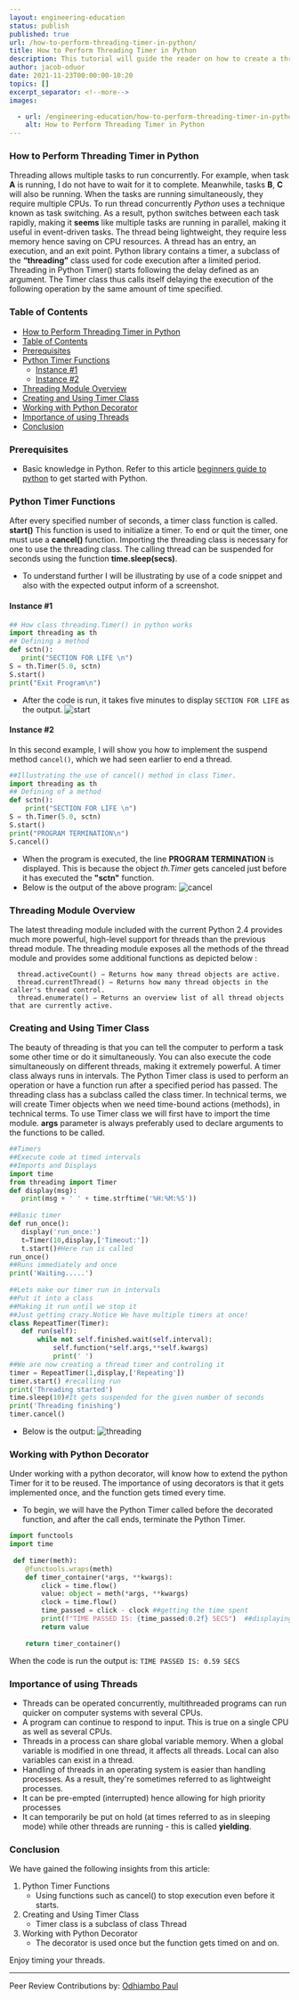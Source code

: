 ```yaml
---
layout: engineering-education
status: publish
published: true
url: /how-to-perform-threading-timer-in-python/
title: How to Perform Threading Timer in Python
description: This tutorial will guide the reader on how to create a threading timer in Python using the threading module
author: jacob-oduor
date: 2021-11-23T00:00:00-10:20
topics: []
excerpt_separator: <!--more-->
images:

  - url: /engineering-education/how-to-perform-threading-timer-in-python/hero.png
    alt: How to Perform Threading Timer in Python
---
```


### How to Perform Threading Timer in Python

Threading allows multiple tasks to run concurrently. For example, when task **A** is running, I do not have to wait for it to complete. Meanwhile, tasks **B**, **C** will also be running. When the tasks are running simultaneously, they require multiple CPUs.
To run thread concurrently *Python* uses a technique known as task switching. As a result, python switches between each task rapidly, making it **seems** like multiple tasks are running in parallel, making it useful in event-driven tasks.
The thread being lightweight, they require less memory hence saving on CPU resources.
A thread has an entry, an execution, and an exit point.
Python library contains a timer, a subclass of the **“threading”** class used for code execution after a limited period. Threading in Python Timer() starts following the delay defined as an argument. The Timer class thus calls itself delaying the execution of the following operation by the same amount of time specified.

### Table of Contents
- [How to Perform Threading Timer in Python](#how-to-perform-threading-timer-in-python)
- [Table of Contents](#table-of-contents)
- [Prerequisites](#prerequisites)
- [Python Timer Functions](#python-timer-functions)
  - [Instance #1](#instance-1)
  - [Instance #2](#instance-2)
- [Threading Module Overview](#threading-module-overview)
- [Creating and Using Timer Class](#creating-and-using-timer-class)
- [Working with Python Decorator](#working-with-python-decorator)
- [Importance of using Threads](#importance-of-using-threads)
- [Conclusion](#conclusion)
 

### Prerequisites
- Basic knowledge in Python. Refer to this article [beginners guide to python](/engineering-education/a-beginners-guide-to-python/) to get started with Python.


### Python Timer Functions
After every specified number of seconds, a timer class function is called.
**start()** This function is used to initialize a timer. To end or quit the timer, one must use a **cancel()** function.
Importing the threading class is necessary for one to use the threading class. 
 The calling thread can be suspended for  seconds using the function  **time.sleep(secs)**.
 - To understand further I will be illustrating by use of a code snippet and also with the expected output inform of a screenshot.

 #### Instance #1
 ```py
 ## How class threading.Timer() in python works  
import threading as th  
 ## Defining a method  
def sctn():  
    print("SECTION FOR LIFE \n")  
S = th.Timer(5.0, sctn)  
S.start()  
print("Exit Program\n")
```
- After the code is run, it takes five minutes to display `SECTION FOR LIFE` as the output.
  ![start](/engineering-education/how-to-perform-threading-timer-in-python/start.png)
  
#### Instance #2
In this second example, I will show you how to implement the suspend method ``cancel()``, which we had seen earlier to end a thread. 
```py
##Illustrating the use of cancel() method in class Timer.  
import threading as th  
## Defining of a method  
def sctn():  
    print("SECTION FOR LIFE \n")  
S = th.Timer(5.0, sctn)  
S.start()  
print("PROGRAM TERMINATION\n")  
S.cancel()
```
- When the program is executed, the line **PROGRAM TERMINATION** is displayed. This is because the object *th.Timer* gets canceled just before it has executed the **"sctn"** function.
- Below is the output of the above program:
 ![cancel](/engineering-education/how-to-perform-threading-timer-in-python/cancel.png)
 
### Threading Module Overview
The latest threading module included with the current Python 2.4 provides much more powerful, high-level support for threads than the previous thread module.
The threading module exposes all the methods of the thread module and provides some additional functions as depicted below :
```
  thread.activeCount() − Returns how many thread objects are active.
  thread.currentThread() − Returns how many thread objects in the caller's thread control.
  thread.enumerate() − Returns an overview list of all thread objects that are currently active.
``` 

### Creating and Using Timer Class
The beauty of threading is that you can tell the computer to perform a task some other time or do it simultaneously. You can also execute the code simultaneously on different threads, making it extremely powerful. A timer class always runs in intervals. The Python Timer class is used to perform an operation or have a function run after a specified period has passed. The threading class has a subclass called the class timer. In technical terms, we will create Timer objects when we need time-bound actions (methods), in technical terms.
To use Timer class we will first have to import the time module. 
**args** parameter is always preferably used to declare arguments to the functions to be called.
 ```py
##Timers  
##Execute code at timed intervals  
##Imports and Displays  
import time  
from threading import Timer  
def display(msg):  
    print(msg + ' ' + time.strftime('%H:%M:%S'))  
  
##Basic timer  
def run_once():  
    display('run_once:')  
    t=Timer(10,display,['Timeout:'])  
    t.start()#Here run is called  
run_once()  
##Runs immediately and once  
print('Waiting.....')  
  
##Lets make our timer run in intervals  
##Put it into a class  
##Making it run until we stop it  
##Just getting crazy.Notice We have multiple timers at once!  
class RepeatTimer(Timer):  
    def run(self):  
        while not self.finished.wait(self.interval):  
            self.function(*self.args,**self.kwargs)  
            print(' ')  
##We are now creating a thread timer and controling it  
timer = RepeatTimer(1,display,['Repeating'])  
timer.start() #recalling run  
print('Threading started')  
time.sleep(10)#It gets suspended for the given number of seconds  
print('Threading finishing')  
timer.cancel()

```
 - Below is the output:
 ![threading](/engineering-education/how-to-perform-threading-timer-in-python/threading.png)

### Working with Python Decorator
Under working with a python decorator, will know how to extend the python Timer for it to be reused. The importance of using decorators is that it gets implemented once, and the function gets timed every time.
- To begin, we will have the Python Timer called before the decorated function, and after the call ends, terminate the Python Timer.

```py
import functools  
import time  
  
 def timer(meth):  
    @functools.wraps(meth)  
    def timer_container(*args, **kwargs):  
        click = time.flow()  
        value: object = meth(*args, **kwargs)  
        clock = time.flow()  
        time_passed = click - clock ##getting the time spent
        print(f"TIME PASSED IS: {time_passed:0.2f} SECS")  ##displaying time passed to 2 decimal places
        return value  
  
    return timer_container()
```
When the code is run the output is:
``TIME PASSED IS: 0.59 SECS``

### Importance of using Threads
 - Threads can be operated concurrently, multithreaded programs can run quicker on computer systems with several CPUs.
 - A program can continue to respond to input. This is true on a single CPU as well as several CPUs.
 - Threads in a process can share global variable memory. When a global variable is modified in one thread, it affects all threads. Local can also variables can exist in a thread.
 - Handling of threads in an operating system is easier than handling processes. As a result, they're sometimes referred to as lightweight processes.
 - It can be pre-empted (interrupted) hence allowing for high priority processes
 - It can temporarily be put on hold (at times referred to as in sleeping mode) while other threads are running - this is called **yielding**.

### Conclusion
We have gained the following insights from this article:
1. Python Timer Functions	
   - Using functions such as cancel() to stop execution even before it starts.
2. Creating and Using Timer Class
   - Timer class is a subclass of class Thread
3. Working with Python Decorator
    - The decorator is used once but the function gets timed on and on.

Enjoy timing your threads.

---
Peer Review Contributions by: [Odhiambo Paul](/engineering-education/authors/odhiambo-paul/)
